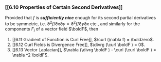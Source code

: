 ### [[6.10 Properties of Certain Second Derivatives]]

Provided that $f$ is ***sufficiently nice*** enough for its second partial derivatives to be symmetric, i.e. $\partial ^2 f/\partial x \partial y = \partial ^2 f/ \partial y\partial x$ etc., and similarly for the components $F_i$ of a vector field $\boldF$, then

1. [[6.11 Gradient of Function is Curl Free]], $\curl (\nabla f) = \boldzero$.
2. [[6.12 Curl Fields is Divergence Free]], $\divrg (\curl \boldF ) = 0$.
3. [[6.13 Vector Laplacian]], $\nabla (\divrg \boldF ) - \curl (\curl \boldF ) = \nabla ^2 \boldF$.
